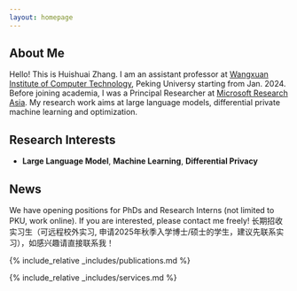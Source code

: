```yaml
---
layout: homepage
---
```


## About Me


Hello! This is Huishuai Zhang. I am an assistant professor at [Wangxuan Institute of Computer Technology](https://www.icst.pku.edu.cn), Peking Universy starting from Jan. 2024. Before joining academia, I was a Principal Researcher at [Microsoft Research Asia](https://www.microsoft.com/en-us/research/lab/microsoft-research-asia/). My research work aims at large language models, differential private machine learning and optimization.



## Research Interests

- **Large Language Model**, **Machine Learning**, **Differential Privacy**

## News

We have opening positions for PhDs and Research Interns (not limited to PKU, work online). If you are interested, please contact me freely!
长期招收实习生（可远程校外实习, 申请2025年秋季入学博士/硕士的学生，建议先联系实习），如感兴趣请直接联系我！


{% include_relative _includes/publications.md %}

{% include_relative _includes/services.md %}
